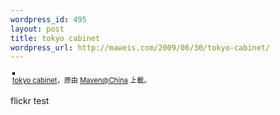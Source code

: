 ```yaml
--- 
wordpress_id: 495
layout: post
title: tokyo cabinet
wordpress_url: http://maweis.com/2009/06/30/tokyo-cabinet/
---
```


<div style="text-align: left; padding: 3px;">
<a href="http://www.flickr.com/photos/maweiba/3632197808/" title="photo sharing"><img src="http://farm4.static.flickr.com/3345/3632197808_1d5dd29a17.jpg" style="border: solid 2px #000000;" alt="" /></a>
<br />
<span style="font-size: 0.8em; margin-top: 0px;"><a href="http://www.flickr.com/photos/maweiba/3632197808/">tokyo cabinet</a>，原由 <a href="http://www.flickr.com/people/maweiba/">Maven@China</a> 上載。</span>
</div>
<p>
flickr test
</p>
